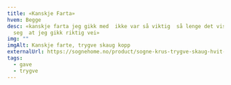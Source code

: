 ```yaml
---
title: «Kanskje Farta»
hvem: Begge
desc: «kanskje farta jeg gikk med  ikke var så viktig  så lenge det viste
  seg  at jeg gikk riktig vei»
img: ""
imgAlt: Kanskje farte, trygve skaug kopp
externalUrl: https://sognehome.no/product/sogne-krus-trygve-skaug-hvit-kanskje-farta/
tags:
  - gave
  - trygve
---
```


